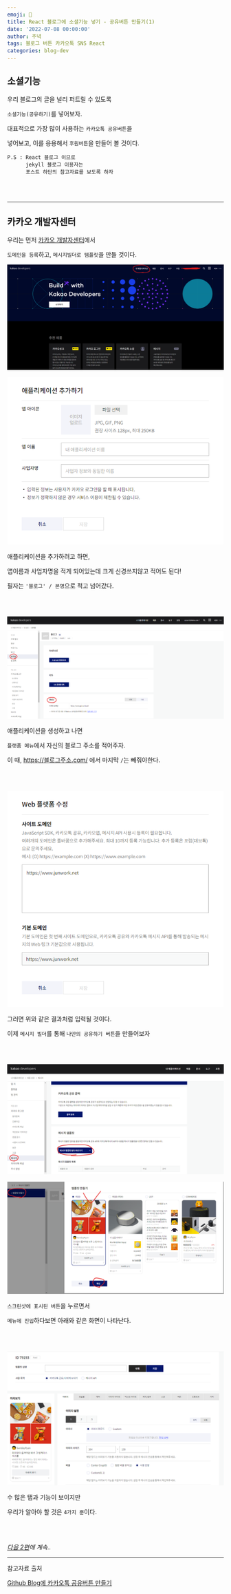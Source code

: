 ```yaml
---
emoji: 🔮
title: React 블로그에 소셜기능 넣기 - 공유버튼 만들기(1)
date: '2022-07-08 00:00:00'
author: 주녁
tags: 블로그 버튼 카카오톡 SNS React
categories: blog-dev
---
```


## **소셜기능**

우리 블로그의 글을 널리 퍼트릴 수 있도록

`소셜기능(공유하기)`를 넣어보자.

대표적으로 가장 많이 사용하는 `카카오톡 공유버튼`을

넣어보고, 이를 응용해서 `후원버튼`을 만들어 볼 것이다.

    P.S : React 블로그 이므로
          jekyll 블로그 이용자는
          포스트 하단의 참고자료를 보도록 하자

<br/><br/>

---

## **카카오 개발자센터**

우리는 먼저 [카카오 개발자센터](https://developers.kakao.com/)에서

`도메인을 등록`하고, `메시지빌더로 템플릿`을 만들 것이다.

![카카오](kakao1.png)

![카카오](kakao2.png)

애플리케이션을 추가하려고 하면,

앱이름과 사업자명을 적게 되어있는데 크게 신경쓰지않고 적어도 된다!

필자는 `'블로그' / 본명`으로 적고 넘어갔다.

<br/><br/>

![카카오](kakao3.png)

애플리케이션을 생성하고 나면

`플랫폼 메뉴`에서 자신의 블로그 주소를 적어주자.

이 때, https://블로그주소.com/ 에서 마지막 `/`는 빼줘야한다.

<br/><br/>

![카카오](kakao4.png)

그러면 위와 같은 결과처럼 입력될 것이다.

이제 `메시지 빌더`를 통해 `나만의 공유하기 버튼`을 만들어보자

<br/><br/>

![카카오](kakao5.png)

![카카오](kakao6.png)

`스크린샷에 표시된 버튼`을 누르면서

`메뉴에 진입`하다보면 아래와 같은 화면이 나타난다.

<br/><br/>

![카카오](kakao7.png)

수 많은 탭과 기능이 보이지만

우리가 알아야 할 것은 `4가지 뿐`이다.

<br/><br/>

_[다음 2편](https://www.junwork.net/blog-social-feature-button2/)에 계속.._

---

참고자료 출처

[Github Blog에 카카오톡 공유버튼 만들기](https://pozafly.github.io/blog/jekyll-kakao-share-button/)

```toc

```
